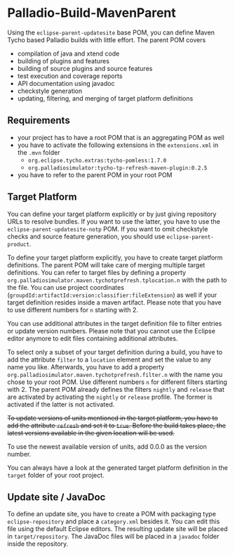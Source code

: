 # Palladio-Build-MavenParent

Using the `eclipse-parent-updatesite` base POM, you can define Maven Tycho based Palladio builds with little effort. The parent POM covers
* compilation of java and xtend code
* building of plugins and features
* building of source plugins and source features
* test execution and coverage reports
* API documentation using javadoc
* checkstyle generation
* updating, filtering, and merging of target platform definitions

## Requirements
* your project has to have a root POM that is an aggregating POM as well
* you have to activate the following extensions in the `extensions.xml` in the `.mvn` folder
  * `org.eclipse.tycho.extras:tycho-pomless:1.7.0`
  * `org.palladiosimulator:tycho-tp-refresh-maven-plugin:0.2.5`
* you have to refer to the parent POM in your root POM

## Target Platform
You can define your target platform explicitly or by just giving repository URLs to resolve bundles. If you want to use the latter, you have to use the `eclipse-parent-updatesite-notp` POM. If you want to omit checkstyle checks and source feature generation, you should use `eclipse-parent-product`.

To define your target platform explicitly, you have to create target platform definitions. The parent POM will take care of merging multiple target definitions. You can refer to target files by defining a property `org.palladiosimulator.maven.tychotprefresh.tplocation.n` with the path to the file. You can use project coordinates (`groupdId:artifactId:version:classifier:fileExtension`) as well if your target definition resides inside a maven artifact. Please note that you have to use different numbers for `n` starting with 2.

You can use additional attributes in the target definition file to filter entries or update version numbers. Please note that you cannot use the Eclipse editor anymore to edit files containing additional attributes.

To select only a subset of your target definition during a build, you have to add the attribute `filter` to a `location` element and set the value to any name you like. Afterwards, you have to add a property `org.palladiosimulator.maven.tychotprefresh.filter.n` with the name you chose to your root POM. Use different numbers `n` for different filters starting with 2. The parent POM already defines the filters `nightly` and `release` that are activated by activating the `nightly` or `release` profile. The former is activated if the latter is not activated.

<del>To update versions of units mentioned in the target platform, you have to add the attribute `refresh` and set it to `true`. Before the build takes place, the latest versions available in the given location will be used.</del>

To use the newest available version of units, add 0.0.0 as the version number.

You can always have a look at the generated target platform definition in the `target` folder of your root project.

## Update site / JavaDoc
To define an update site, you have to create a POM with packaging type `eclipse-repository` and place a `category.xml` besides it. You can edit this file using the default Eclipse editors. The resulting update site will be placed in `target/repository`. The JavaDoc files will be placed in a `javadoc` folder inside the repository.

